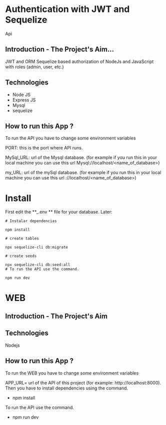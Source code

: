 # Authentication with JWT and Sequelize

Api

## Introduction - The Project's Aim...

JWT and ORM Sequelize based authorization of NodeJs and JavaScript with roles (admin, user, etc.)

## Technologies

- Node JS
- Express JS
- Mysql
- sequelize

## How to run this App ?

To run the API you have to change some environment variables

PORT: this is the port where API runs.

MySql_URL: url of the Mysql database. (for example if you run this in your local machine you can use this url Mysql://localhost/<name_of_database>)

my_URL: url of the mySql database. (for example if you run this in your local machine you can use this url ://localhost/<name_of_database>)

# Install

First edit the **\_.env ** file for your database. Later:

```
# Instalar dependencias

npm install

# create tables

npx sequelize-cli db:migrate

# create seeds

npx sequelize-cli db:seed:all
# To run the API use the command.

npm run dev
```

# WEB

## Introduction - The Project's Aim

## Technologies

Nodejs

## How to run this App ?

To run the WEB you have to change some environment variables

APP_URL= url of the API of this project (for example: http://localhost:8000).
Then you have to install dependencies using the command.

- npm install

To run the API use the command.

- npm run dev
